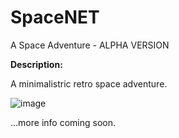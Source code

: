 # SpaceNET
A Space Adventure - ALPHA VERSION

__Description:__

A minimalistric retro space adventure.

![image](https://github.com/sonejostudios/SpaceNET/blob/master/SpaceNET.png "SpaceNET")


...more info coming soon.

